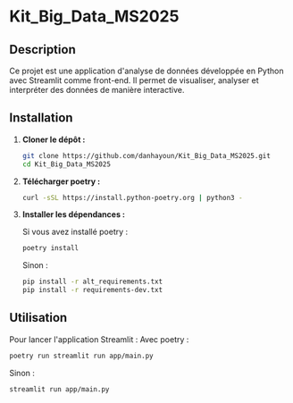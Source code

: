 # Kit_Big_Data_MS2025

## Description

Ce projet est une application d'analyse de données développée en Python avec Streamlit comme front-end. Il permet de visualiser, analyser et interpréter des données de manière interactive.

## Installation

1. **Cloner le dépôt :**
    ```bash
    git clone https://github.com/danhayoun/Kit_Big_Data_MS2025.git
    cd Kit_Big_Data_MS2025
    ```

2. **Télécharger poetry :**
    ```bash
    curl -sSL https://install.python-poetry.org | python3 -
    ```

3. **Installer les dépendances :**
    
    Si vous avez installé poetry :
    ```bash
    poetry install
    ```
    Sinon :
    ```bash
    pip install -r alt_requirements.txt
    pip install -r requirements-dev.txt
    ```

## Utilisation

Pour lancer l'application Streamlit :
Avec poetry :
```bash
poetry run streamlit run app/main.py
```
Sinon :
```bash
streamlit run app/main.py
```
